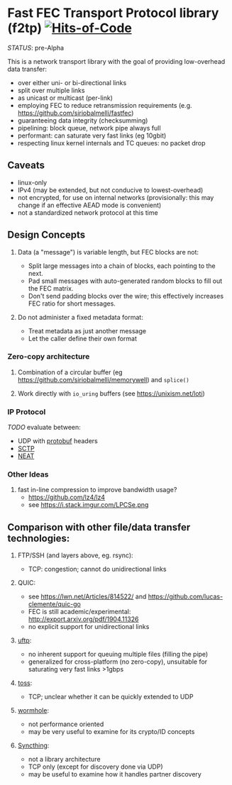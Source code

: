 # Fast FEC Transport Protocol library (f2tp) [![Hits-of-Code](https://hitsofcode.com/github/siriobalmelli/f2tp)](https://hitsofcode.com/view/github/siriobalmelli/f2tp)

*STATUS*: pre-Alpha

This is a network transport library with the goal of providing low-overhead
data transfer:

- over either uni- or bi-directional links
- split over multiple links
- as unicast or multicast (per-link)
- employing FEC to reduce retransmission requirements
    (e.g. <https://github.com/siriobalmelli/fastfec>)
- guaranteeing data integrity (checksumming)
- pipelining: block queue, network pipe always full
- performant: can saturate very fast links (eg 10gbit)
- respecting linux kernel internals and TC queues: no packet drop

## Caveats

- linux-only
- IPv4 (may be extended, but not conducive to lowest-overhead)
- not encrypted, for use on internal networks
    (provisionally: this may change if an effective AEAD mode is convenient)
- not a standardized network protocol at this time

## Design Concepts

1. Data (a "message") is variable length, but FEC blocks are not:
    - Split large messages into a chain of blocks, each pointing to the next.
    - Pad small messages with auto-generated random blocks to fill out the FEC matrix.
    - Don't send padding blocks over the wire;
        this effectively increases FEC ratio for short messages.

1. Do not administer a fixed metadata format:
    - Treat metadata as just another message
    - Let the caller define their own format

### Zero-copy architecture

1. Combination of a circular buffer (eg <https://github.com/siriobalmelli/memorywell>)
and `splice()`

1. Work directly with `io_uring` buffers (see <https://unixism.net/loti>)

### IP Protocol

*TODO* evaluate between:

- UDP with [protobuf](https://github.com/protocolbuffers/protobuf) headers
- [SCTP](https://linux.die.net/man/7/sctp)
- [NEAT](https://github.com/NEAT-project/neat)

### Other Ideas

1. fast in-line compression to improve bandwidth usage?
    - https://github.com/lz4/lz4
    - see https://i.stack.imgur.com/LPCSe.png

## Comparison with other file/data transfer technologies:

1. FTP/SSH (and layers above, eg. rsync):
    - TCP: congestion; cannot do unidirectional links

1. QUIC:
    - see https://lwn.net/Articles/814522/ and https://github.com/lucas-clemente/quic-go
    - FEC is still academic/experimental: http://export.arxiv.org/pdf/1904.11326
    - no explicit support for unidirectional links

1. [uftp](https://github.com/shoki/uftp):
    - no inherent support for queuing multiple files (filling the pipe)
    - generalized for cross-platform (no zero-copy),
        unsuitable for saturating very fast links >1gbps

1. [toss](https://github.com/zerotier/toss):
    - TCP; unclear whether it can be quickly extended to UDP

1. [wormhole](https://github.com/warner/magic-wormhole):
    - not performance oriented
    - may be very useful to examine for its crypto/ID concepts

1. [Syncthing](https://github.com/syncthing/syncthing):
    - not a library architecture
    - TCP only (except for discovery done via UDP)
    - may be useful to examine how it handles partner discovery
